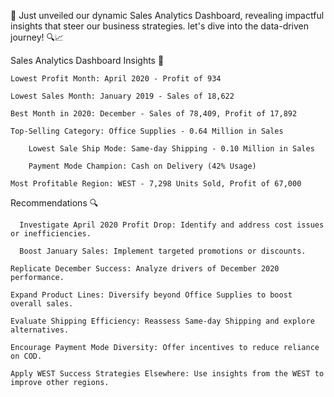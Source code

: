 🚀 Just unveiled our dynamic Sales Analytics Dashboard, 
    revealing impactful insights that steer our business strategies. 
    let's dive into the data-driven journey! 🔍📈

Sales Analytics Dashboard Insights 🚀

    Lowest Profit Month: April 2020 - Profit of 934
  
  	Lowest Sales Month: January 2019 - Sales of 18,622
 
    Best Month in 2020: December - Sales of 78,409, Profit of 17,892

    Top-Selling Category: Office Supplies - 0.64 Million in Sales
    
		Lowest Sale Ship Mode: Same-day Shipping - 0.10 Million in Sales
    
		Payment Mode Champion: Cash on Delivery (42% Usage)
  
    Most Profitable Region: WEST - 7,298 Units Sold, Profit of 67,000

Recommendations 🔍
    
	  Investigate April 2020 Profit Drop: Identify and address cost issues or inefficiencies.
     
	  Boost January Sales: Implement targeted promotions or discounts.
 
    Replicate December Success: Analyze drivers of December 2020 performance.

    Expand Product Lines: Diversify beyond Office Supplies to boost overall sales.

    Evaluate Shipping Efficiency: Reassess Same-day Shipping and explore alternatives.

    Encourage Payment Mode Diversity: Offer incentives to reduce reliance on COD.

    Apply WEST Success Strategies Elsewhere: Use insights from the WEST to improve other regions.
